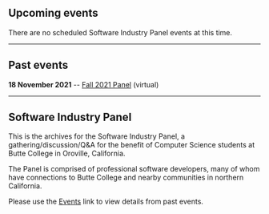 ## Upcoming events

There are no scheduled Software Industry Panel events at this time.

---

## Past events

**18 November 2021** -- [Fall 2021 Panel](/docs/fall-2021/panelists.md) (virtual)

---

## Software Industry Panel

This is the archives for the Software Industry Panel, a gathering/discussion/Q&A for the benefit of Computer Science students at Butte College in Oroville, California.

The Panel is comprised of professional software developers, many of whom have connections to Butte College and nearby communities in northern California.

Please use the [Events](/docs/events) link to view details from past events.